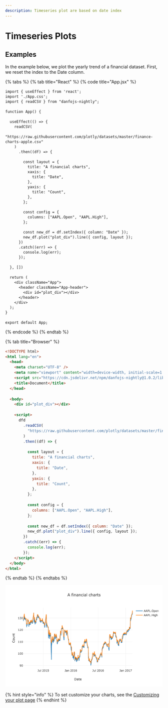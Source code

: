 ```yaml
---
description: Timeseries plot are based on date index
---
```


# Timeseries Plots

## Examples

In the example below, we plot the yearly trend of a financial dataset. First, we reset the index to the Date column.

{% tabs %}
{% tab title="React" %}
{% code title="App.jsx" %}
```tsx
import { useEffect } from 'react';
import './App.css';
import { readCSV } from "danfojs-nightly";

function App() {

  useEffect(() => {
    readCSV(
      "https://raw.githubusercontent.com/plotly/datasets/master/finance-charts-apple.csv"
    )
      .then((df) => {

        const layout = {
          title: "A financial charts",
          xaxis: {
            title: "Date",
          },
          yaxis: {
            title: "Count",
          },
        };

        const config = {
          columns: ["AAPL.Open", "AAPL.High"],
        };

        const new_df = df.setIndex({ column: "Date" });
        new_df.plot("plot_div").line({ config, layout });
      })
      .catch((err) => {
        console.log(err);
      });

  }, [])

  return (
    <div className="App">
      <header className="App-header">
        <div id="plot_div"></div>
      </header>
    </div>
  );
}

export default App;
```
{% endcode %}
{% endtab %}

{% tab title="Browser" %}
```html
<!DOCTYPE html>
<html lang="en">
  <head>
    <meta charset="UTF-8" />
    <meta name="viewport" content="width=device-width, initial-scale=1.0" />
    <script src="https://cdn.jsdelivr.net/npm/danfojs-nightly@1.0.2/lib/bundle.js"></script>
    <title>Document</title>
  </head>

  <body>
    <div id="plot_div"></div>

    <script>
      dfd
        .readCSV(
          "https://raw.githubusercontent.com/plotly/datasets/master/finance-charts-apple.csv"
        )
        .then((df) => {

          const layout = {
            title: "A financial charts",
            xaxis: {
              title: "Date",
            },
            yaxis: {
              title: "Count",
            },
          };

          const config = {
            columns: ["AAPL.Open", "AAPL.High"],
          };

          const new_df = df.setIndex({ column: "Date" });
          new_df.plot("plot_div").line({ config, layout });
        })
        .catch((err) => {
          console.log(err);
        });
    </script>
  </body>
</html>

```
{% endtab %}
{% endtabs %}

![](<../../.gitbook/assets/newplot-29- (2) (1).png>)

{% hint style="info" %}
To set customize your charts, see the [Customizing your plot page](configuring-your-plots.md)
{% endhint %}
